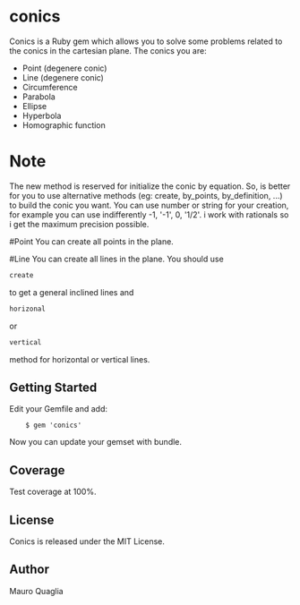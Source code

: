 # conics
Conics is a Ruby gem which allows you to solve some problems related to the conics in the cartesian plane.
The conics you are:
* Point (degenere conic)
* Line (degenere conic)
* Circumference
* Parabola
* Ellipse
* Hyperbola
* Homographic function

# Note
The new method is reserved for initialize the conic by equation. 
So, is better for you to use alternative methods (eg: create, by_points, by_definition, ...) to build the conic you want.
You can use number or string for your creation, for example you can use indifferently -1, '-1', 0, '1/2'.
i work with rationals so i get the maximum precision possible.  

#Point
You can create all points in the plane.

#Line
You can create all lines in the plane. 
You should use
```ruby 
create
``` 
to get a general inclined lines and
```ruby 
horizonal
``` 
or

```ruby 
vertical
``` 
method for horizontal or vertical lines.  

## Getting Started
Edit your Gemfile and add:

        $ gem 'conics'
                
Now you can update your gemset with bundle.

## Coverage
Test coverage at 100%.

## License
Conics is released under the MIT License.

## Author
Mauro Quaglia

